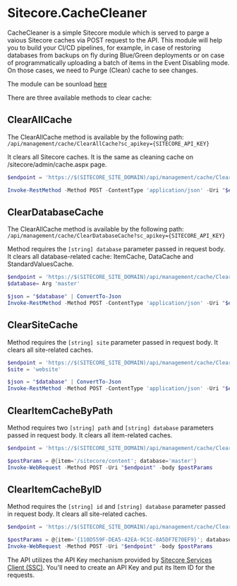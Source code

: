 # Sitecore.CacheCleaner

CacheCleaner is a simple Sitecore module which is served to parge a vaious Sitecore caches via POST request to the API. This module will help you to build your CI/CD pipelines, for example, in case of restoring databases from backups on fly during Blue/Green deployments or on case of programmatically uploading a batch of items in the Event Disabling mode. On those cases, we need to Purge (Clean) cache to see changes.

The module can be sounload [here](Sitecore%20Packages/CacheCleaner-1.0.zip)

There are three available methods to clear cache:

## ClearAllCache

The ClearAllCache method is available by the following path: `/api/management/cache/ClearAllCache?sc_apikey={SITECORE_API_KEY}`

It clears all Sitecore caches. It is the same as cleaning cache on /sitecore/admin/cache.aspx page.

```powershell
$endpoint = 'https://$(SITECORE_SITE_DOMAIN)/api/management/cache/ClearAllCache?sc_apikey={SITECORE_API_KEY}'

Invoke-RestMethod -Method POST -ContentType 'application/json' -Uri "$endpoint"
```

## ClearDatabaseCache

The ClearAllCache method is available by the following path: `/api/management/cache/ClearDatabaseCache?sc_apikey={SITECORE_API_KEY}`

Method requires the `[string] database` parameter passed in request body. It clears all database-related cache: ItemCache, DataCache and StandardValuesCache.


```powershell
$endpoint = 'https://$(SITECORE_SITE_DOMAIN)/api/management/cache/ClearDatabaseCache?sc_apikey={SITECORE_API_KEY}'
$database= Arg 'master'

$json = "$database" | ConvertTo-Json
Invoke-RestMethod -Method POST -ContentType 'application/json' -Uri "$endpoint" -body $database
```

## ClearSiteCache

Method requires the `[string] site` parameter passed in request body. It clears all site-related caches.

```powershell
$endpoint = 'https://$(SITECORE_SITE_DOMAIN)/api/management/cache/ClearSiteCache?sc_apikey={SITECORE_API_KEY}'
$site = 'website'

$json = "$database" | ConvertTo-Json
Invoke-RestMethod -Method POST -ContentType 'application/json' -Uri "$endpoint" -body $site
```

## ClearItemCacheByPath

Method requires two `[string] path` and `[string] database` parameters passed in request body. It clears all item-related caches.

```powershell
$endpoint = 'https://$(SITECORE_SITE_DOMAIN)/api/management/cache/ClearItemCacheByPath?sc_apikey={SITECORE_API_KEY}'

$postParams = @{item='/sitecore/content'; database='master'}
Invoke-WebRequest -Method POST -Uri "$endpoint" -body $postParams
```

## ClearItemCacheByID

Method requires the `[string] id` and `[string] database` parameter passed in request body. It clears all site-related caches.

```powershell
$endpoint = 'https://$(SITECORE_SITE_DOMAIN)/api/management/cache/ClearItemCacheByID?sc_apikey={SITECORE_API_KEY}'

$postParams = @{item='{110D559F-DEA5-42EA-9C1C-8A5DF7E70EF9}'; database='master'}
Invoke-WebRequest -Method POST -Uri "$endpoint" -body $postParams
```

The API utilizes the API Key mechanism provided by [Sitecore Services Client (SSC)](https://doc.sitecore.com/en/developers/101/sitecore-experience-manager/api-keys-for-the-odata-item-service.html). You'll need to create an API Key and put its Item ID for the requests.

